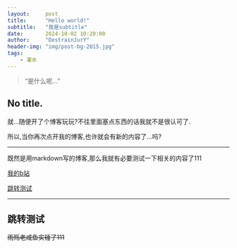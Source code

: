 ```yaml
---
layout:     post
title:      "Hello world!"
subtitle:   "我是subtitle"
date:       2024-10-02 10:20:00
author:     "DestrainJurY"
header-img: "img/post-bg-2015.jpg"
tags:
    - 灌水
---
```


> “是什么呢...”

## No title.

就...随便开了个博客玩玩?不往里面塞点东西的话我就不是很认可了.

所以,当你再次点开我的博客,也许就会有新的内容了...吗?

---

既然是用markdown写的博客,那么我就有必要测试一下相关的内容了111

[我的b站](https://space.bilibili.com/302475547)

[跳转测试](#build)

<p id = "build"></p>

---

## 跳转测试

~~雨殇老咸鱼实锤了111~~

